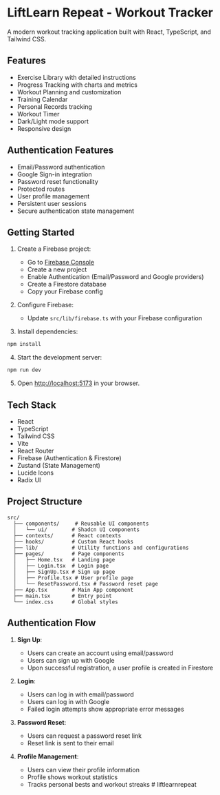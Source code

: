 # LiftLearn Repeat - Workout Tracker

A modern workout tracking application built with React, TypeScript, and Tailwind CSS.

## Features

- Exercise Library with detailed instructions
- Progress Tracking with charts and metrics
- Workout Planning and customization
- Training Calendar
- Personal Records tracking
- Workout Timer
- Dark/Light mode support
- Responsive design

## Authentication Features

- Email/Password authentication
- Google Sign-in integration
- Password reset functionality
- Protected routes
- User profile management
- Persistent user sessions
- Secure authentication state management

## Getting Started

1. Create a Firebase project:
   - Go to [Firebase Console](https://console.firebase.google.com/)
   - Create a new project
   - Enable Authentication (Email/Password and Google providers)
   - Create a Firestore database
   - Copy your Firebase config

2. Configure Firebase:
   - Update `src/lib/firebase.ts` with your Firebase configuration

3. Install dependencies:
```bash
npm install
```

4. Start the development server:
```bash
npm run dev
```

5. Open [http://localhost:5173](http://localhost:5173) in your browser.

## Tech Stack

- React
- TypeScript
- Tailwind CSS
- Vite
- React Router
- Firebase (Authentication & Firestore)
- Zustand (State Management)
- Lucide Icons
- Radix UI

## Project Structure

```
src/
  ├── components/     # Reusable UI components
  │   └── ui/        # Shadcn UI components
  ├── contexts/      # React contexts
  ├── hooks/         # Custom React hooks
  ├── lib/           # Utility functions and configurations
  ├── pages/         # Page components
  │   ├── Home.tsx   # Landing page
  │   ├── Login.tsx  # Login page
  │   ├── SignUp.tsx # Sign up page
  │   ├── Profile.tsx # User profile page
  │   └── ResetPassword.tsx # Password reset page
  ├── App.tsx        # Main App component
  ├── main.tsx       # Entry point
  └── index.css      # Global styles
```

## Authentication Flow

1. **Sign Up**:
   - Users can create an account using email/password
   - Users can sign up with Google
   - Upon successful registration, a user profile is created in Firestore

2. **Login**:
   - Users can log in with email/password
   - Users can log in with Google
   - Failed login attempts show appropriate error messages

3. **Password Reset**:
   - Users can request a password reset link
   - Reset link is sent to their email

4. **Profile Management**:
   - Users can view their profile information
   - Profile shows workout statistics
   - Tracks personal bests and workout streaks
#   l i f t l e a r n r e p e a t 
 
 